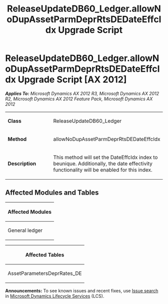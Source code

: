 ﻿---
title: ReleaseUpdateDB60_Ledger.allowNoDupAssetParmDeprRtsDEDateEffcIdx Upgrade Script
TOCTitle: ReleaseUpdateDB60_Ledger.allowNoDupAssetParmDeprRtsDEDateEffcIdx Upgrade Script
ms:assetid: d6736bff-ed43-356b-ec28-4c0f00101a9c
ms:mtpsurl: https://msdn.microsoft.com/en-us/library/JJ687045(v=AX.60)
ms:contentKeyID: 49711493
ms.date: 05/18/2015
mtps_version: v=AX.60
---

# ReleaseUpdateDB60\_Ledger.allowNoDupAssetParmDeprRtsDEDateEffcIdx Upgrade Script [AX 2012]


_**Applies To:** Microsoft Dynamics AX 2012 R3, Microsoft Dynamics AX 2012 R2, Microsoft Dynamics AX 2012 Feature Pack, Microsoft Dynamics AX 2012_

<table>
<colgroup>
<col style="width: 50%" />
<col style="width: 50%" />
</colgroup>
<tbody>
<tr class="odd">
<td><p><strong>Class</strong></p></td>
<td><p>ReleaseUpdateDB60_Ledger</p></td>
</tr>
<tr class="even">
<td><p><strong>Method</strong></p></td>
<td><p>allowNoDupAssetParmDeprRtsDEDateEffcIdx</p></td>
</tr>
<tr class="odd">
<td><p><strong>Description</strong></p></td>
<td><p>This method will set the DateEffcIdx index to beunique. Additionally, the date effectivity functionality will be enabled for this index.</p></td>
</tr>
</tbody>
</table>


## Affected Modules and Tables

<table>
<colgroup>
<col style="width: 100%" />
</colgroup>
<thead>
<tr class="header">
<th><p>Affected Modules</p></th>
</tr>
</thead>
<tbody>
<tr class="odd">
<td><p>General ledger</p></td>
</tr>
</tbody>
</table>


<table>
<colgroup>
<col style="width: 100%" />
</colgroup>
<thead>
<tr class="header">
<th><p>Affected Tables</p></th>
</tr>
</thead>
<tbody>
<tr class="odd">
<td><p>AssetParametersDeprRates_DE</p></td>
</tr>
</tbody>
</table>

  
**Announcements:** To see known issues and recent fixes, use [Issue search](http://go.microsoft.com/fwlink/?linkid=389258) in [Microsoft Dynamics Lifecycle Services](http://go.microsoft.com/fwlink/?linkid=306505) (LCS).

